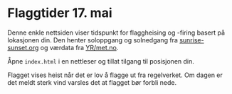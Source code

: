 # Flaggtider 17. mai

Denne enkle nettsiden viser tidspunkt for flaggheising og -firing basert på lokasjonen din. Den henter soloppgang og solnedgang fra [sunrise-sunset.org](https://sunrise-sunset.org/) og værdata fra [YR/met.no](https://www.yr.no/).

Åpne `index.html` i en nettleser og tillat tilgang til posisjonen din.

Flagget vises heist når det er lov å flagge ut fra regelverket. Om dagen er det meldt sterk vind varsles det at flagget bør forbli nede.
